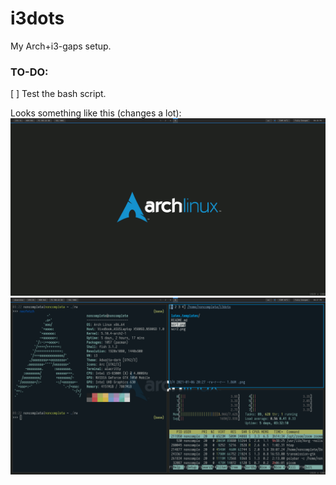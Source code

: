 # i3dots
My Arch+i3-gaps setup.

### TO-DO:
[ ] Test the bash script.

Looks something like this (changes a lot):
![Normal](scr1.png)
![Scrot](scr2.png)
